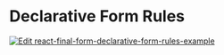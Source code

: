 # Declarative Form Rules

[![Edit react-final-form-declarative-form-rules-example](https://codesandbox.io/static/img/play-codesandbox.svg)](https://codesandbox.io/s/52q597j2p)
